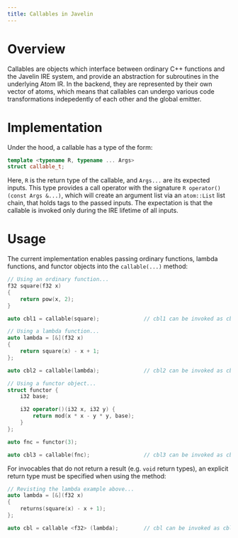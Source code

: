```yaml
---
title: Callables in Javelin
---
```


# Overview

Callables are objects which interface between ordinary C++ functions and the Javelin IRE system, and provide an abstraction for subroutines in the underlying Atom IR. In the backend, they are represented by their own vector of atoms, which means that callables can undergo various code transformations indepedently of each other and the global emitter.

# Implementation

Under the hood, a callable has a type of the form:

```cpp
template <typename R, typename ... Args>
struct callable_t;
```

Here, `R` is the return type of the callable, and `Args...` are its expected inputs. This type provides a call operator with the signature `R operator()(const Args &...)`, which will create an argument list via an `atom::List` list chain, that holds tags to the passed inputs. The expectation is that the callable is invoked only during the IRE lifetime of all inputs.

# Usage

The current implementation enables passing ordinary functions, lambda functions, and functor objects into the `callable(...)` method:

```cpp
// Using an ordinary function...
f32 square(f32 x)
{
	return pow(x, 2);
}

auto cbl1 = callable(square);              // cbl1 can be invoked as cbl1(<f32>)

// Using a lambda function...
auto lambda = [&](f32 x)
{
	return square(x) - x + 1;
};

auto cbl2 = callable(lambda);              // cbl2 can be invoked as cbl2(<f32>)

// Using a functor object...
struct functor {
	i32 base;

	i32 operator()(i32 x, i32 y) {
		return mod(x * x - y * y, base);
	}
};

auto fnc = functor(3);

auto cbl3 = callable(fnc);                 // cbl3 can be invoked as cbl3(<i32>, <i32>)
```

For invocables that do not return a result (e.g. `void` return types), an explicit return type must be specified when using the method:

```cpp
// Revisting the lambda example above...
auto lambda = [&](f32 x)
{
	returns(square(x) - x + 1);
};

auto cbl = callable <f32> (lambda);        // cbl can be invoked as cbl2(<f32>)
```